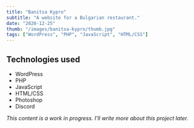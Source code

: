 ```yaml
---
title: "Banitsa Kypro"
subtitle: "A website for a Bulgarian restaurant."
date: "2020-12-25"
thumb: "/images/banitsa-kypro/thumb.jpg"
tags: ["WordPress", "PHP", "JavaScript", "HTML/CSS"]
---
```


## Technologies used

* WordPress
* PHP
* JavaScript
* HTML/CSS
* Photoshop
* Discord

_This content is a work in progress. I'll write more about this project later._